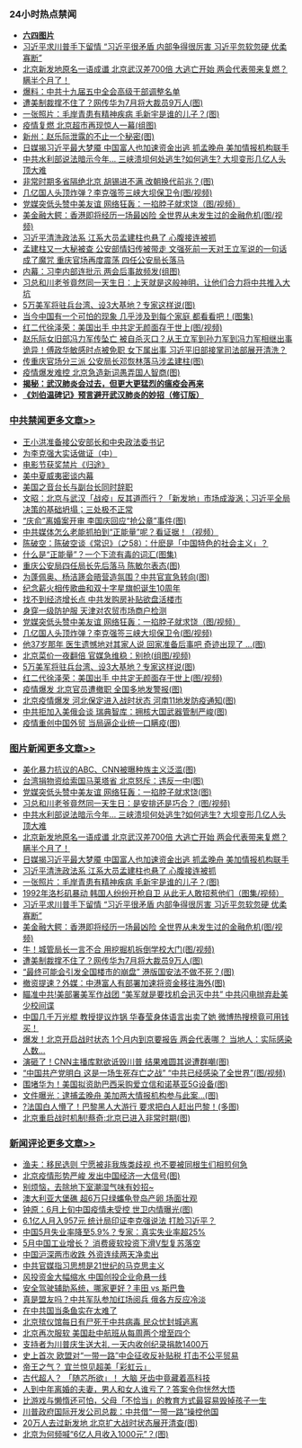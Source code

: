 <div class="catlist">
<h3>24小时热点禁闻</h3>
<ul>
<li><b><a href="64photo" target="_blank">六四图片</a></b></li>
<li><a href="https://github.com/fqnews/bnews/blob/master/topimagenews/20200615/1345099.md">习近平求川普手下留情 “习近平很矛盾 内部争得很厉害 习近平忽软忽硬 优柔寡断”</a></li>
<li><a href="https://github.com/fqnews/bnews/blob/master/topimagenews/20200615/1345231.md">北京新发地原名一语成谶 北京武汉差700倍 大逃亡开始 两会代表带来复燃？瞒半个月了！</a></li>
<li><a href="https://github.com/fqnews/bnews/blob/master/cbnews/20200615/1345109.md">爆料：中共十九届五中全会高级干部调整名单</a></li>
<li><a href="https://github.com/fqnews/bnews/blob/master/topimagenews/20200615/1344970.md">遭美制裁撑不住了？网传华为7月将大裁员9万人(图)</a></li>
<li><a href="https://github.com/fqnews/bnews/blob/master/topimagenews/20200615/1345133.md">一张照片：毛岸青患有精神疾病 毛新宇是谁的儿子？(图)</a></li>
<li><a href="https://github.com/fqnews/bnews/blob/master/cnnews/20200615/1345063.md">疫情复燃 北京超市再现惊人一幕(组图)</a></li>
<li><a href="https://github.com/fqnews/bnews/blob/master/cbnews/20200615/1345087.md">新州：赵乐际泄露的不止一个秘密(图)</a></li>
<li><a href="https://github.com/fqnews/bnews/blob/master/topimagenews/20200615/1345204.md">日媒揭习近平最大梦魇 中国富人也加速资金出逃 抓孟晚舟 美加情报机构联手</a></li>
<li><a href="https://github.com/fqnews/bnews/blob/master/topimagenews/20200615/1345297.md">中共水利部说法暗示今年... 三峡溃坝何处逃生?如何逃生? 大坝变形几亿人头顶大难</a></li>
<li><a href="https://github.com/fqnews/bnews/blob/master/cbnews/20200615/1344940.md">非常时期多省隔绝北京 胡锡进不满 改朝换代前兆？(图)</a></li>
<li><a href="https://github.com/fqnews/bnews/blob/master/cbnews/20200615/1345197.md">几亿国人头顶炸弹？李克强签三峡大坝保卫令(图/视频)</a></li>
<li><a href="https://github.com/fqnews/bnews/blob/master/cbnews/20200615/1345198.md">党媒突低头赞中美友谊 网络狂轰：一掐脖子就求饶（图/视频）</a></li>
<li><a href="https://github.com/fqnews/bnews/blob/master/topimagenews/20200615/1345098.md">美金融大鳄：香港即将经历一场最凶险 全世界从未发生过的金融危机(图/视频)</a></li>
<li><a href="https://github.com/fqnews/bnews/blob/master/topimagenews/20200615/1345164.md">习近平清洗政法系 江系大员孟建柱也悬了 心腹接连被抓</a></li>
<li><a href="https://github.com/fqnews/bnews/blob/master/comments/20200615/1345182.md">孟建柱又一大秘被查 公安部情妇传被带走 文强死前一天对王立军说的一句话成了魔咒 重庆官场再度震荡 四任公安局长落马</a></li>
<li><a href="https://github.com/fqnews/bnews/blob/master/cbnews/20200615/1344960.md">内幕：习李内部连批示 两会后事故频发(组图)</a></li>
<li><a href="https://github.com/fqnews/bnews/blob/master/comments/20200615/1345103.md">习总和川老爷竟然同一天生日：上天就是这般神明，让他们合力将中共推入大坑</a></li>
<li><a href="https://github.com/fqnews/bnews/blob/master/cbnews/20200615/1345173.md">5万美军将驻兵台湾、设3大基地？专家这样说(图)</a></li>
<li><a href="https://github.com/fqnews/bnews/blob/master/lifebaike/20200615/1345047.md">当今中国有一个可怕的现象 几乎涉及到每个家庭 都看看吧！(图集)</a></li>
<li><a href="https://github.com/fqnews/bnews/blob/master/cbnews/20200615/1345172.md">红二代徐泽荣：美国出手 中共定无颜面存于世上(图/视频)</a></li>
<li><a href="https://github.com/fqnews/bnews/blob/master/comments/20200615/1345170.md">赵乐际女旧部冯力军传坠亡 被自杀灭口？从王立军到孙力军到冯力军相继出事 诡异！傅政华敏感时点被免职 女下属出事 习近平旧部接掌司法部展开清洗？</a></li>
<li><a href="https://github.com/fqnews/bnews/blob/master/cnnews/20200615/1345014.md">传重庆官场分三派 公安局长邓恢林落马涉孟建柱(图)</a></li>
<li><a href="https://github.com/fqnews/bnews/blob/master/cbnews/20200615/1344995.md">疫情爆发难控 北京急造新词愚弄国人智商(图)</a></li>
<li><b><a href="https://github.com/fqnews/bnews/blob/master/comments/20200211/1275071.md" target="_blank">揭秘：武汉肺炎会过去，但更大更猛烈的瘟疫会再来</a></b></li>
<li><b><a href="https://github.com/fqnews/bnews/blob/master/comments/20200207/1272816.md" target="_blank">《刘伯温碑记》预言避开武汉肺炎的妙招（修订版）</a></b></li>
</ul>
</div>

<div class="catlist">
<h3><a href="https://github.com/fqnews/bnews/blob/master/cbnews/" target="_blank">中共禁闻</a><span><a href="https://github.com/fqnews/bnews/blob/master/cbnews/" target="_blank" rel="nofollow">更多文章>></a></span></h3>
<ul>
<li><a href="https://github.com/fqnews/bnews/blob/master/cbnews/20200616/783476.md" target="_blank">王小洪准备接公安部长和中央政法委书记</a></li>
<li><a href="https://github.com/fqnews/bnews/blob/master/cbnews/20200616/783477.md" target="_blank">为李克强大实话做证（中）</a></li>
<li><a href="https://github.com/fqnews/bnews/blob/master/cbnews/20200616/1345270.md" target="_blank">电影节获奖禁片《归途》</a></li>
<li><a href="https://github.com/fqnews/bnews/blob/master/cbnews/20200616/783481.md" target="_blank">美中夏威夷密谈内幕</a></li>
<li><a href="https://github.com/fqnews/bnews/blob/master/cbnews/20200616/1345449.md" target="_blank">美国之音台长与副台长同时辞职</a></li>
<li><a href="https://github.com/fqnews/bnews/blob/master/cbnews/20200616/1345436.md" target="_blank">文昭：北京与武汉「战疫」反其道而行？「新发地」市场成漩涡；习近平全局决策的基础坍塌；三处极不正常</a></li>
<li><a href="https://github.com/fqnews/bnews/blob/master/cbnews/20200616/1345430.md" target="_blank">“庆俞”离婚案开审 李国庆回应“抢公章”事件(图)</a></li>
<li><a href="https://github.com/fqnews/bnews/blob/master/cbnews/20200616/1345423.md" target="_blank">中共媒体怎么老能抓拍到“正能量”呢？看证据！（视频）</a></li>
<li><a href="https://github.com/fqnews/bnews/blob/master/cbnews/20200616/1345376.md" target="_blank">陈破空：陈破空谈《常识》（之58）：什麽是「中国特色的社会主义」？</a></li>
<li><a href="https://github.com/fqnews/bnews/blob/master/cbnews/20200615/1345341.md" target="_blank">什么是“正能量”？一个下流有毒的词汇(图集)</a></li>
<li><a href="https://github.com/fqnews/bnews/blob/master/cbnews/20200615/1345316.md" target="_blank">重庆公安局四任局长先后落马 陈敏尔表态(图)</a></li>
<li><a href="https://github.com/fqnews/bnews/blob/master/cbnews/20200615/1345298.md" target="_blank">为蓬佩奥、杨洁篪会晤营造氛围？中共官宣急转向(图)</a></li>
<li><a href="https://github.com/fqnews/bnews/blob/master/cbnews/20200615/1345221.md" target="_blank">纪念薪火相传歌曲和双十字星旗帜诞生10周年</a></li>
<li><a href="https://github.com/fqnews/bnews/blob/master/cbnews/20200615/1345206.md" target="_blank">找不到经济增长点 中共发购房补贴欲盘活楼市</a></li>
<li><a href="https://github.com/fqnews/bnews/blob/master/cbnews/20200615/1345205.md" target="_blank">身穿一级防护服 天津对农贸市场商户检测</a></li>
<li><a href="https://github.com/fqnews/bnews/blob/master/cbnews/20200615/1345198.md" target="_blank">党媒突低头赞中美友谊 网络狂轰：一掐脖子就求饶（图/视频）</a></li>
<li><a href="https://github.com/fqnews/bnews/blob/master/cbnews/20200615/1345197.md" target="_blank">几亿国人头顶炸弹？李克强签三峡大坝保卫令(图/视频)</a></li>
<li><a href="https://github.com/fqnews/bnews/blob/master/cbnews/20200615/1345185.md" target="_blank">他37岁那年 医生遗憾地对其家人说 回家准备后事吧 奇迹出现了 …(图)</a></li>
<li><a href="https://github.com/fqnews/bnews/blob/master/cbnews/20200615/1345177.md" target="_blank">北京菜价一夜翻倍 官媒急维稳：别抢(组图/视频)</a></li>
<li><a href="https://github.com/fqnews/bnews/blob/master/cbnews/20200615/1345173.md" target="_blank">5万美军将驻兵台湾、设3大基地？专家这样说(图)</a></li>
<li><a href="https://github.com/fqnews/bnews/blob/master/cbnews/20200615/1345172.md" target="_blank">红二代徐泽荣：美国出手 中共定无颜面存于世上(图/视频)</a></li>
<li><a href="https://github.com/fqnews/bnews/blob/master/cbnews/20200615/1345168.md" target="_blank">疫情爆发 北京官员遭撤职 全国多地发警报(图)</a></li>
<li><a href="https://github.com/fqnews/bnews/blob/master/cbnews/20200615/1345167.md" target="_blank">北京疫情爆发 河北保定进入战时状态 河南11地发防疫通知(图)</a></li>
<li><a href="https://github.com/fqnews/bnews/blob/master/cbnews/20200615/1345150.md" target="_blank">中共拒加入美俄会谈 瑞典智库：拥核大国武器管制严峻(图)</a></li>
<li><a href="https://github.com/fqnews/bnews/blob/master/cbnews/20200615/1345147.md" target="_blank">疫情重创中国外贸 当局逼企业统一口瞒疫(图)</a></li>

</ul>
</div>
<div class="catlist">
<h3><a href="https://github.com/fqnews/bnews/blob/master/topimagenews/" target="_blank">图片新闻</a><span><a href="https://github.com/fqnews/bnews/blob/master/topimagenews/" target="_blank" rel="nofollow">更多文章>></a></span></h3>
<ul>
<li><a href="https://github.com/fqnews/bnews/blob/master/topimagenews/20200615/1345332.md" target="_blank">美化暴力抗议的ABC、CNN被曝种族主义泛滥(图)</a></li>
<li><a href="https://github.com/fqnews/bnews/blob/master/topimagenews/20200615/1345331.md" target="_blank">台湾捐物资给索国马莱塔省 北京怒斥：违反一中(图)</a></li>
<li><a href="https://github.com/fqnews/bnews/blob/master/topimagenews/20200615/1345330.md" target="_blank">党媒突低头赞中美友谊 网络狂轰：一掐脖子就求饶(图)</a></li>
<li><a href="https://github.com/fqnews/bnews/blob/master/topimagenews/20200615/1345329.md" target="_blank">习总和川老爷竟然同一天生日：是安排还是巧合？ (图/视频)</a></li>
<li><a href="https://github.com/fqnews/bnews/blob/master/topimagenews/20200615/1345297.md" target="_blank">中共水利部说法暗示今年&#8230; 三峡溃坝何处逃生?如何逃生? 大坝变形几亿人头顶大难</a></li>
<li><a href="https://github.com/fqnews/bnews/blob/master/topimagenews/20200615/1345231.md" target="_blank">北京新发地原名一语成谶 北京武汉差700倍 大逃亡开始 两会代表带来复燃？瞒半个月了！</a></li>
<li><a href="https://github.com/fqnews/bnews/blob/master/topimagenews/20200615/1345204.md" target="_blank">日媒揭习近平最大梦魇 中国富人也加速资金出逃 抓孟晚舟 美加情报机构联手</a></li>
<li><a href="https://github.com/fqnews/bnews/blob/master/topimagenews/20200615/1345164.md" target="_blank">习近平清洗政法系 江系大员孟建柱也悬了 心腹接连被抓</a></li>
<li><a href="https://github.com/fqnews/bnews/blob/master/topimagenews/20200615/1345133.md" target="_blank">一张照片：毛岸青患有精神疾病 毛新宇是谁的儿子？(图)</a></li>
<li><a href="https://github.com/fqnews/bnews/blob/master/topimagenews/20200615/1345118.md" target="_blank">1992年洛杉矶暴动 韩国人纷纷开枪自卫 从此无人敢招惹他们（图集/视频）</a></li>
<li><a href="https://github.com/fqnews/bnews/blob/master/topimagenews/20200615/1345099.md" target="_blank">习近平求川普手下留情 “习近平很矛盾 内部争得很厉害 习近平忽软忽硬 优柔寡断”</a></li>
<li><a href="https://github.com/fqnews/bnews/blob/master/topimagenews/20200615/1345098.md" target="_blank">美金融大鳄：香港即将经历一场最凶险 全世界从未发生过的金融危机(图/视频)</a></li>
<li><a href="https://github.com/fqnews/bnews/blob/master/topimagenews/20200615/1345004.md" target="_blank">牛！城管局长一言不合 用挖掘机拆倒学校大门(图/视频)</a></li>
<li><a href="https://github.com/fqnews/bnews/blob/master/topimagenews/20200615/1344970.md" target="_blank">遭美制裁撑不住了？网传华为7月将大裁员9万人(图)</a></li>
<li><a href="https://github.com/fqnews/bnews/blob/master/topimagenews/20200615/1344926.md" target="_blank">“最终可能会引发全国楼市的崩盘” 港版国安法不做不死？(图)</a></li>
<li><a href="https://github.com/fqnews/bnews/blob/master/topimagenews/20200614/1344847.md" target="_blank">撤资提速？外媒：中港富人有部署加速将资金移往海外(图)</a></li>
<li><a href="https://github.com/fqnews/bnews/blob/master/topimagenews/20200614/1344845.md" target="_blank">瞄准中共!美部署美军作战团 “美军就是要找机会迅灭中共” 中共闪电抛弃赴美少校间谍</a></li>
<li><a href="https://github.com/fqnews/bnews/blob/master/topimagenews/20200614/1344807.md" target="_blank">中国几千万光棍 教授提议炸锅 华春莹身体语言出卖了她 微博热搜榜竟可用钱买！</a></li>
<li><a href="https://github.com/fqnews/bnews/blob/master/topimagenews/20200614/1344730.md" target="_blank">爆发！北京开启战时状态 1个月内到京要报告 两会代表哪？ 当地人：实际感染人数&#8230;</a></li>
<li><a href="https://github.com/fqnews/bnews/blob/master/topimagenews/20200614/1344681.md" target="_blank">演砸了！CNN主播库默欲诋毁川普 结果难圆其说遭群嘲(图)</a></li>
<li><a href="https://github.com/fqnews/bnews/blob/master/topimagenews/20200614/1344678.md" target="_blank">“中国共产党明白 这是一场生死存亡之战” “中共已经感染了全世界”(图/视频)</a></li>
<li><a href="https://github.com/fqnews/bnews/blob/master/topimagenews/20200614/1344601.md" target="_blank">围堵华为！美国拟资助巴西采购爱立信和诺基亚5G设备(图)</a></li>
<li><a href="https://github.com/fqnews/bnews/blob/master/topimagenews/20200614/1344600.md" target="_blank">文件曝光：逮捕孟晚舟 美加两大情报机构参与此案…(图)</a></li>
<li><a href="https://github.com/fqnews/bnews/blob/master/topimagenews/20200614/1344556.md" target="_blank">?法国白人懵了！巴黎黑人大游行 要求把白人赶出巴黎！(多图)</a></li>
<li><a href="https://github.com/fqnews/bnews/blob/master/topimagenews/20200614/1344509.md" target="_blank">北京重启战时机制!蔡奇:北京已进入非常时期(图)</a></li>

</ul>
</div>
<div class="catlist">
<h3><a href="https://github.com/fqnews/bnews/blob/master/comments/" target="_blank">新闻评论</a><span><a href="https://github.com/fqnews/bnews/blob/master/comments/" target="_blank" rel="nofollow">更多文章>></a></span></h3>
<ul>
<li><a href="https://github.com/fqnews/bnews/blob/master/comments/20200616/1345489.md" target="_blank">渔夫：移民选则 宁愿被非我族类歧视 也不要被同根生们相煎何急</a></li>
<li><a href="https://github.com/fqnews/bnews/blob/master/comments/20200616/1345488.md" target="_blank">北京疫情形势严峻 发出中国经济一大信号(图)</a></li>
<li><a href="https://github.com/fqnews/bnews/blob/master/comments/20200616/1345482.md" target="_blank">别烦恼，去除地下室潮湿气味有妙招~</a></li>
<li><a href="https://github.com/fqnews/bnews/blob/master/comments/20200616/1345481.md" target="_blank">澳大利亚大堡礁 超6万只绿蠵龟登岛产卵 场面壮观</a></li>
<li><a href="https://github.com/fqnews/bnews/blob/master/comments/20200616/1345478.md" target="_blank">钟原：6月上旬中国疫情未受控 世卫内情曝光(图)</a></li>
<li><a href="https://github.com/fqnews/bnews/blob/master/comments/20200616/1345458.md" target="_blank">6.1亿人月入957元  统计局印证李克强说法 打脸习近平？</a></li>
<li><a href="https://github.com/fqnews/bnews/blob/master/comments/20200616/1345454.md" target="_blank">中国5月失业率降至5.9%？专家：真实失业率超25%</a></li>
<li><a href="https://github.com/fqnews/bnews/blob/master/comments/20200616/1345453.md" target="_blank">5月中国工业增长？ 消费疲软投资下滑V型复苏落空</a></li>
<li><a href="https://github.com/fqnews/bnews/blob/master/comments/20200616/1345447.md" target="_blank">中国沪深两市收跌 外资连续两天净卖出</a></li>
<li><a href="https://github.com/fqnews/bnews/blob/master/comments/20200616/1345446.md" target="_blank">中共官媒指习思想是21世纪的马克思主义</a></li>
<li><a href="https://github.com/fqnews/bnews/blob/master/comments/20200616/1345442.md" target="_blank">风投资金大幅缩水 中国创投企业命悬一线</a></li>
<li><a href="https://github.com/fqnews/bnews/blob/master/comments/20200616/1345441.md" target="_blank">安全驾驶辅助系统，哪家更好？丰田 vs 斯巴鲁</a></li>
<li><a href="https://github.com/fqnews/bnews/blob/master/comments/20200616/1345435.md" target="_blank">真是盟友吗？中共军队参加红场阅兵  俄各方反应冷淡</a></li>
<li><a href="https://github.com/fqnews/bnews/blob/master/comments/20200616/1345433.md" target="_blank">在中共国当条鱼实在太难了</a></li>
<li><a href="https://github.com/fqnews/bnews/blob/master/comments/20200616/1345422.md" target="_blank">北京殡仪馆每日有尸死于中共病毒  民众忧封城逃离</a></li>
<li><a href="https://github.com/fqnews/bnews/blob/master/comments/20200616/1345421.md" target="_blank">北京再次服软 美国赴中航班从每周两个增至四个</a></li>
<li><a href="https://github.com/fqnews/bnews/blob/master/comments/20200616/1345419.md" target="_blank">支持者为川普庆生送大礼 一天内收创纪录捐款1400万</a></li>
<li><a href="https://github.com/fqnews/bnews/blob/master/comments/20200616/1345412.md" target="_blank">史上首次 欧盟对“一带一路”中企征收反补贴税 打击不公平贸易</a></li>
<li><a href="https://github.com/fqnews/bnews/blob/master/comments/20200616/1345403.md" target="_blank">帝王之气？ 宜兰惊见超美「彩虹云」</a></li>
<li><a href="https://github.com/fqnews/bnews/blob/master/comments/20200616/1345402.md" target="_blank">古代超人？ 「随芯所欲」！ 大脑 牙齿中竟藏着高科技</a></li>
<li><a href="https://github.com/fqnews/bnews/blob/master/comments/20200616/1345396.md" target="_blank">人到中年离婚的夫妻，男人和女人谁亏了？答案令你恍然大悟</a></li>
<li><a href="https://github.com/fqnews/bnews/blob/master/comments/20200616/1345395.md" target="_blank">比游戏与懒惰还可怕，父母「不恰当」的教育方式最容易毁掉孩子一生</a></li>
<li><a href="https://github.com/fqnews/bnews/blob/master/comments/20200616/1345380.md" target="_blank">川普政府国际开发公司总裁：中共借“一带一路”操控他国</a></li>
<li><a href="https://github.com/fqnews/bnews/blob/master/comments/20200616/1345364.md" target="_blank">20万人去过新发地 北京扩大战时状态展开清查(图)</a></li>
<li><a href="https://github.com/fqnews/bnews/blob/master/comments/20200616/1345358.md" target="_blank">北京为何频喊“6亿人月收入1000元”？(图)</a></li>

</ul>
</div>